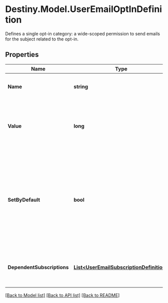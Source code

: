 # Destiny.Model.UserEmailOptInDefinition
Defines a single opt-in category: a wide-scoped permission to send emails for the subject related to the opt-in.

## Properties

Name | Type | Description | Notes
------------ | ------------- | ------------- | -------------
**Name** | **string** | The unique identifier for this opt-in category. | [optional] 
**Value** | **long** | The flag value for this opt-in category. For historical reasons, this is defined as a flags enum. | [optional] 
**SetByDefault** | **bool** | If true, this opt-in setting should be set by default in situations where accounts are created without explicit choices about what they&#39;re opting into. | [optional] 
**DependentSubscriptions** | [**List&lt;UserEmailSubscriptionDefinition&gt;**](UserEmailSubscriptionDefinition.md) | Information about the dependent subscriptions for this opt-in. | [optional] 

[[Back to Model list]](../README.md#documentation-for-models) [[Back to API list]](../README.md#documentation-for-api-endpoints) [[Back to README]](../README.md)


